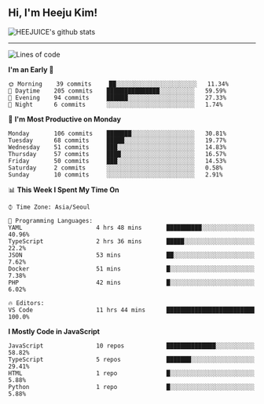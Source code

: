 ## Hi, I'm Heeju Kim!

![HEEJUICE's github stats](https://github-readme-stats.vercel.app/api?username=HEEJUICE&show_icons=true)

---
<!--START_SECTION:waka-->
![Lines of code](https://img.shields.io/badge/From%20Hello%20World%20I%27ve%20Written-20.6%20million%20lines%20of%20code-blue)

**I'm an Early 🐤** 

```text
🌞 Morning    39 commits     ██░░░░░░░░░░░░░░░░░░░░░░░   11.34% 
🌆 Daytime    205 commits    ███████████████░░░░░░░░░░   59.59% 
🌃 Evening    94 commits     ██████░░░░░░░░░░░░░░░░░░░   27.33% 
🌙 Night      6 commits      ░░░░░░░░░░░░░░░░░░░░░░░░░   1.74%

```
📅 **I'm Most Productive on Monday** 

```text
Monday       106 commits    ███████░░░░░░░░░░░░░░░░░░   30.81% 
Tuesday      68 commits     █████░░░░░░░░░░░░░░░░░░░░   19.77% 
Wednesday    51 commits     ███░░░░░░░░░░░░░░░░░░░░░░   14.83% 
Thursday     57 commits     ████░░░░░░░░░░░░░░░░░░░░░   16.57% 
Friday       50 commits     ███░░░░░░░░░░░░░░░░░░░░░░   14.53% 
Saturday     2 commits      ░░░░░░░░░░░░░░░░░░░░░░░░░   0.58% 
Sunday       10 commits     ░░░░░░░░░░░░░░░░░░░░░░░░░   2.91%

```


📊 **This Week I Spent My Time On** 

```text
⌚︎ Time Zone: Asia/Seoul

💬 Programming Languages: 
YAML                     4 hrs 48 mins       ██████████░░░░░░░░░░░░░░░   40.96% 
TypeScript               2 hrs 36 mins       █████░░░░░░░░░░░░░░░░░░░░   22.2% 
JSON                     53 mins             ██░░░░░░░░░░░░░░░░░░░░░░░   7.62% 
Docker                   51 mins             █░░░░░░░░░░░░░░░░░░░░░░░░   7.38% 
PHP                      42 mins             █░░░░░░░░░░░░░░░░░░░░░░░░   6.02%

🔥 Editors: 
VS Code                  11 hrs 44 mins      █████████████████████████   100.0%

```

**I Mostly Code in JavaScript** 

```text
JavaScript               10 repos            ██████████████░░░░░░░░░░░   58.82% 
TypeScript               5 repos             ███████░░░░░░░░░░░░░░░░░░   29.41% 
HTML                     1 repo              █░░░░░░░░░░░░░░░░░░░░░░░░   5.88% 
Python                   1 repo              █░░░░░░░░░░░░░░░░░░░░░░░░   5.88%

```



<!--END_SECTION:waka-->
